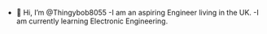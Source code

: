 - 👋 Hi, I’m @Thingybob8055
-I am an aspiring Engineer living in the UK.
-I am currently learning Electronic Engineering.

<!---
Thingybob8055/Thingybob8055 is a ✨ special ✨ repository because its `README.md` (this file) appears on your GitHub profile.
You can click the Preview link to take a look at your changes.
--->

